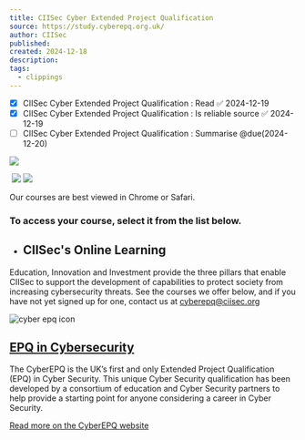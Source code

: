 ```yaml
---
title: CIISec Cyber Extended Project Qualification
source: https://study.cyberepq.org.uk/
author: CIISec
published: 
created: 2024-12-18
description: 
tags:
  - clippings
---
```

- [x] CIISec Cyber Extended Project Qualification : Read ✅ 2024-12-19
- [x] CIISec Cyber Extended Project Qualification : Is reliable source ✅ 2024-12-19
- [ ] CIISec Cyber Extended Project Qualification : Summarise @due(2024-12-20)

![](https://study.cyberepq.org.uk/pluginfile.php/2/course/section/2/csiic%20logo%20%282%29.png)

 ![](https://study.cyberepq.org.uk/pluginfile.php/2/course/section/2/chrome.png) ![](https://study.cyberepq.org.uk/pluginfile.php/2/course/section/2/safari.png)

Our courses are best viewed in Chrome or Safari. 

### To access your course, select it from the list below.

- ## CIISec's Online Learning

Education, Innovation and Investment provide the three pillars that enable CIISec to support the development of capabilities to protect society from increasing cybersecurity threats. See the courses we offer below, and if you have not yet signed up for one, contact us at cyberepq@ciisec.org

![cyber epq icon](https://study.cyberepq.org.uk/pluginfile.php/33115/mod_label/intro/epq.png)

## [EPQ in Cybersecurity](https://cyberepq.org.uk/)

The CyberEPQ is the UK’s first and only Extended Project Qualification (EPQ) in Cyber Security. This unique Cyber Security qualification has been developed by a consortium of education and Cyber Security partners to help provide a starting point for anyone considering a career in Cyber Security.

[Read more on the CyberEPQ website](https://cyberepq.org.uk/)